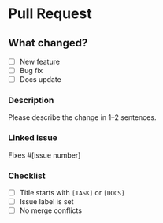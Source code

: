 # Pull Request

## What changed?

- [ ] New feature
- [ ] Bug fix
- [ ] Docs update

### Description

Please describe the change in 1–2 sentences.

### Linked issue

Fixes #[issue number]

### Checklist

- [ ] Title starts with `[TASK]` or `[DOCS]`
- [ ] Issue label is set
- [ ] No merge conflicts
